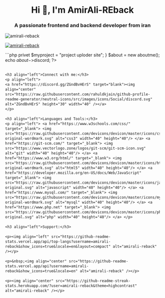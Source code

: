 <h1 align="center">Hi 👋, I'm AmirAli-REback</h1>
<h3 align="center">A passionate frontend and backend developer from iran</h3>

<p align="left"> <img src="https://komarev.com/ghpvc/?username=amirali-reback&label=viwes&color=00fbff&style=flat" alt="amirali-reback" /> </p>

<p align="left"> <a href="https://github.com/ryo-ma/github-profile-trophy"><img src="https://github-profile-trophy.vercel.app/?username=amirali-reback" alt="amirali-reback" /></a> </p>
```php
<?php
class aboutme{
public $discord = "- ∞ AmirAli ¯̶̄Mïłtøη#4391";

privet $myproject = "project uploder site";
}
$about = new aboutme();
echo $about->$discord;
?>
```

<h3 align="left">Connect with me:</h3>
<p align="left">
<a href="https://discord.gg/ZGndBvHErS" target="blank"><img align="center" src="https://raw.githubusercontent.com/rahuldkjain/github-profile-readme-generator/neutral-icons/src/images/icons/Social/discord.svg" alt="ZGndBvHErS" height="30" width="40" /></a>
</p>

<h3 align="left">Languages and Tools:</h3>
<p align="left"> <a href="https://www.w3schools.com/css/" target="_blank"> <img src="https://raw.githubusercontent.com/devicons/devicon/master/icons/css3/css3-original-wordmark.svg" alt="css3" width="40" height="40"/> </a> <a href="https://git-scm.com/" target="_blank"> <img src="https://www.vectorlogo.zone/logos/git-scm/git-scm-icon.svg" alt="git" width="40" height="40"/> </a> <a href="https://www.w3.org/html/" target="_blank"> <img src="https://raw.githubusercontent.com/devicons/devicon/master/icons/html5/html5-original-wordmark.svg" alt="html5" width="40" height="40"/> </a> <a href="https://developer.mozilla.org/en-US/docs/Web/JavaScript" target="_blank"> <img src="https://raw.githubusercontent.com/devicons/devicon/master/icons/javascript/javascript-original.svg" alt="javascript" width="40" height="40"/> </a> <a href="https://www.mysql.com/" target="_blank"> <img src="https://raw.githubusercontent.com/devicons/devicon/master/icons/mysql/mysql-original-wordmark.svg" alt="mysql" width="40" height="40"/> </a> <a href="https://www.php.net" target="_blank"> <img src="https://raw.githubusercontent.com/devicons/devicon/master/icons/php/php-original.svg" alt="php" width="40" height="40"/> </a> </p>

<h3 align="left">Support:</h3>

<p><img align="left" src="https://github-readme-stats.vercel.app/api/top-langs?username=amirali-reback&show_icons=true&locale=en&layout=compact" alt="amirali-reback" /></p>

<p>&nbsp;<img align="center" src="https://github-readme-stats.vercel.app/api?username=amirali-reback&show_icons=true&locale=en" alt="amirali-reback" /></p>

<p><img align="center" src="https://github-readme-streak-stats.herokuapp.com/?user=amirali-reback&theme=highcontrast" alt="amirali-reback" /></p>


